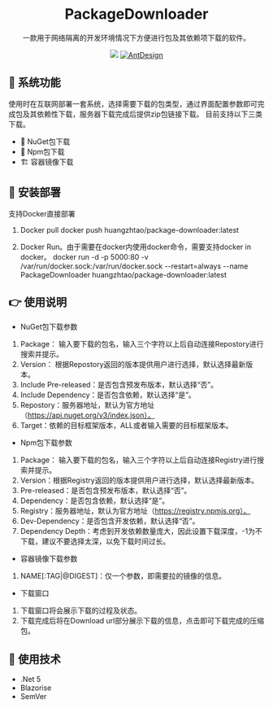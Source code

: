 <h1 align="center">PackageDownloader</h1>
<div align="center">
<div>一款用于网络隔离的开发环境情况下方便进行包及其依赖项下载的软件。</div>

![](https://img.shields.io/github/workflow/status/huangzhtao/PackageDownloader/Docker%20Build?style=flat-square)
[![AntDesign](https://img.shields.io/badge/License-MIT-blue?style=flat-square)](https://github.com/huangzhtao/PackageDownloader/blob/master/LICENSE)
</div>


## 🔨 系统功能

使用时在互联网部署一套系统，选择需要下载的包类型，通过界面配置参数即可完成包及其依赖性下载，服务器下载完成后提供zip包链接下载。
目前支持以下三类下载。

- 🎁 NuGet包下载
- 💎 Npm包下载
- 🏗️ 容器镜像下载

## 📌 安装部署

支持Docker直接部署

1. Docker pull
docker push huangzhtao/package-downloader:latest

2. Docker Run。由于需要在docker内使用docker命令，需要支持docker in docker。
docker run -d -p 5000:80 -v /var/run/docker.sock:/var/run/docker.sock --restart=always --name PackageDownloader huangzhtao/package-downloader:latest

## 👉 使用说明

- NuGet包下载参数

1. Package： 输入要下载的包名，输入三个字符以上后自动连接Repostory进行搜索并提示。
2. Version： 根据Repostory返回的版本提供用户进行选择，默认选择最新版本。
3. Include Pre-released：是否包含预发布版本，默认选择“否”。
4. Include Dependency：是否包含依赖，默认选择“是”。
5. Repostory：服务器地址，默认为官方地址（https://api.nuget.org/v3/index.json）。
6. Target：依赖的目标框架版本，ALL或者输入需要的目标框架版本。

- Npm包下载参数

1. Package： 输入要下载的包名，输入三个字符以上后自动连接Registry进行搜索并提示。
2. Version：根据Registry返回的版本提供用户进行选择，默认选择最新版本。
3. Pre-released：是否包含预发布版本，默认选择“否”。
4. Dependency：是否包含依赖，默认选择“是”。
5. Registry：服务器地址，默认为官方地址（https://registry.npmjs.org）。
6. Dev-Dependency：是否包含开发依赖，默认选择“否”。
7. Dependency Depth：考虑到开发依赖数量庞大，因此设置下载深度，-1为不下载，建议不要选择太深，以免下载时间过长。

- 容器镜像下载参数

1. NAME[:TAG|@DIGEST]：仅一个参数，即需要拉的镜像的信息。

- 下载窗口

1. 下载窗口将会展示下载的过程及状态。
2. 下载完成后将在Download url部分展示下载的信息，点击即可下载完成的压缩包。

## 🔗 使用技术

- .Net 5
- Blazorise
- SemVer